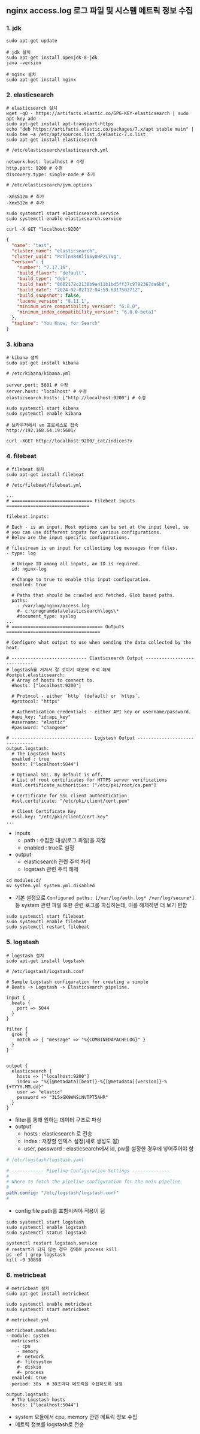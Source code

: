 ## nginx access.log 로그 파일 및 시스템 메트릭 정보 수집

### 1. jdk

```shell
sudo apt-get update

# jdk 설치
sudo apt-get install openjdk-8-jdk
java -version

# nginx 설치
sudo apt-get install nginx
```

### 2. elasticsearch

```shell
# elasticsearch 설치
wget -qO - https://artifacts.elastic.co/GPG-KEY-elasticsearch | sudo apt-key add -
sudo apt-get install apt-transport-https
echo "deb https://artifacts.elastic.co/packages/7.x/apt stable main" | sudo tee –a /etc/apt/sources.list.d/elastic-7.x.list
sudo apt-get install elasticsearch
```

```shell
# /etc/elasticsearch/elasticsearch.yml

network.host: localhost # 수정
http.port: 9200 # 수정
discovery.type: single-node # 추가
```

```shell
# /etc/elasticsearch/jvm.options

-Xms512m # 추가
-Xmx512m # 추가
```

```shell
sudo systemctl start elasticsearch.service
sudo systemctl enable elasticsearch.service

curl -X GET "localhost:9200"
```

```json
{
  "name": "test",
  "cluster_name": "elasticsearch",
  "cluster_uuid": "PrTln484Rli05y8HP2L7Vg",
  "version": {
    "number": "7.17.18",
    "build_flavor": "default",
    "build_type": "deb",
    "build_hash": "8682172c2130b9a411b1bd5ff37c9792367de6b0",
    "build_date": "2024-02-02T12:04:59.691750271Z",
    "build_snapshot": false,
    "lucene_version": "8.11.1",
    "minimum_wire_compatibility_version": "6.8.0",
    "minimum_index_compatibility_version": "6.0.0-beta1"
  },
  "tagline": "You Know, for Search"
}
```

### 3. kibana

```shell
# kibana 설치
sudo apt-get install kibana
```

```shell
# /etc/kibana/kibana.yml

server.port: 5601 # 수정
server.host: "localhost" # 수정
elasticsearch.hosts: ["http://localhost:9200"] # 수정
```

```shell
sudo systemctl start kibana
sudo systemctl enable kibana

# 브라우저에서 vm 프로세스로 접속
http://192.168.64.19:5601/

curl -XGET http://localhost:9200/_cat/indices?v
```

### 4. filebeat

```shell
# filebeat 설치
sudo apt-get install filebeat
```

```shell
# /etc/filebeat/filebeat.yml

...
# ============================== Filebeat inputs ===============================

filebeat.inputs:

# Each - is an input. Most options can be set at the input level, so
# you can use different inputs for various configurations.
# Below are the input specific configurations.

# filestream is an input for collecting log messages from files.
- type: log

  # Unique ID among all inputs, an ID is required.
  id: nginx-log

  # Change to true to enable this input configuration.
  enabled: true

  # Paths that should be crawled and fetched. Glob based paths.
  paths:
    - /var/log/nginx/access.log
    #- c:\programdata\elasticsearch\logs\*
    #document_type: syslog
...
# ================================== Outputs ===================================

# Configure what output to use when sending the data collected by the beat.

# ---------------------------- Elasticsearch Output ----------------------------
# logstash를 거쳐서 갈 것이기 때문에 주석 해제
#output.elasticsearch:
  # Array of hosts to connect to.
  #hosts: ["localhost:9200"]

  # Protocol - either `http` (default) or `https`.
  #protocol: "https"

  # Authentication credentials - either API key or username/password.
  #api_key: "id:api_key"
  #username: "elastic"
  #password: "changeme"

# ------------------------------ Logstash Output -------------------------------
output.logstash:
  # The Logstash hosts
  enabled : true
  hosts: ["localhost:5044"]

  # Optional SSL. By default is off.
  # List of root certificates for HTTPS server verifications
  #ssl.certificate_authorities: ["/etc/pki/root/ca.pem"]

  # Certificate for SSL client authentication
  #ssl.certificate: "/etc/pki/client/cert.pem"

  # Client Certificate Key
  #ssl.key: "/etc/pki/client/cert.key"
...
```

- inputs
  - path : 수집할 대상(로그 파일)을 지정
  - enabled : true로 설정
- output
  - elasticsearch 관련 주석 처리
  - logstash 관련 주석 해제

```shell
cd modules.d/
mv system.yml system.yml.disabled
```

- 기본 설정으로 `Configured paths: [/var/log/auth.log* /var/log/secure*]` 등 system 관련 파일 또한 관련 로그를 파싱하는데, 이를 해제하면 더 보기 편함

```shell
sudo systemctl start filebeat
sudo systemctl enable filebeat
sudo systemctl restart filebeat
```

### 5. logstash

```shell
# logstash 설치
sudo apt-get install logstash
```

```
# /etc/logstash/logstash.conf

# Sample Logstash configuration for creating a simple
# Beats -> Logstash -> Elasticsearch pipeline.

input {
  beats {
    port => 5044
  }
}

filter {
  grok {
    match => { "message" => "%{COMBINEDAPACHELOG}" }
  }
}


output {
  elasticsearch {
    hosts => ["localhost:9200"]
    index => "%{[@metadata][beat]}-%{[@metadata][version]}-%{+YYYY.MM.dd}"
    user => "elastic"
    password => "3L5xGK9WNSiNVTPT5AHR"
  }
}
```

- filter를 통해 원하는 데이터 구조로 파싱
- output
  - hosts : elasticsearch 로 전송
  - index : 저장할 인덱스 설정(새로 생성도 됨)
  - user, password : elasticsearch에서 id, pw를 설정한 경우에 넣어주어야 함

```yaml
# /etc/logstash/logstash.yaml

# ------------ Pipeline Configuration Settings --------------
#
# Where to fetch the pipeline configuration for the main pipeline
#
path.config: "/etc/logstash/logstash.conf"
#
```

- config file path를 포함시켜야 적용이 됨

```shell
sudo systemctl start logstash
sudo systemctl enable logstash
sudo systemctl status logstash

systemctl restart logstash.service
# restart가 되지 않는 경우 강제로 process kill
ps -ef | grep logstash
kill -9 30898
```

### 6. metricbeat

```shell
# metricbeat 설치
sudo apt-get install metricbeat

sudo systemctl enable metricbeat
sudo systemctl start metricbeat
```

```shell
# metricbeat.yml

metricbeat.modules:
- module: system
  metricsets:
    - cpu
    - memory
    #- network
    #- filesystem
    #- diskio
    #- process
  enabled: true
  period: 30s  # 30초마다 메트릭을 수집하도록 설정

output.logstash:
  # The Logstash hosts
  hosts: ["localhost:5044"]
```

- system 모듈에서 cpu, memory 관련 메트릭 정보 수집
- 메트릭 정보를 logstash로 전송
